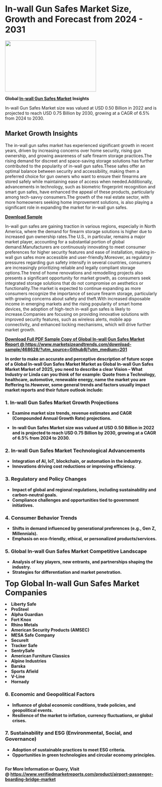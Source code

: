 <H1>In-wall Gun Safes Market Size, Growth and Forecast from 2024 - 2031</H1><img class="aligncenter size-medium wp-image-584254" src="https://thirdeyenews.in/wp-content/uploads/2024/09/Global-Market-Research-300x168.jpeg" alt="" width="300" height="168" /><p><strong>Global&nbsp;<a href="https://www.marketsizeandtrends.com/download-sample/468628/?utm_source=Github8j?utm_medium=201">In-wall Gun Safes Market</a> Insights</strong></p><p>In-wall Gun Safes Market size was valued at USD 0.50 Billion in 2022 and is projected to reach USD 0.75 Billion by 2030, growing at a CAGR of 6.5% from 2024 to 2030.</p><p><h2>Market Growth Insights</h2> <p>The in-wall gun safes market has experienced significant growth in recent years, driven by increasing concerns over home security, rising gun ownership, and growing awareness of safe firearm storage practices.The rising demand for discreet and space-saving storage solutions has further contributed to the popularity of in-wall gun safes.These safes offer an optimal balance between security and accessibility, making them a preferred choice for gun owners who want to ensure their firearms are stored safely while maintaining ease of access when needed.Additionally, advancements in technology, such as biometric fingerprint recognition and smart gun safes, have enhanced the appeal of these products, particularly among tech-savvy consumers.The growth of the real estate sector, with more homeowners seeking home improvement solutions, is also playing a significant role in expanding the market for in-wall gun safes.</p> <p><strong><a href="#">Download Sample</a></strong></p> <p>In-wall gun safes are gaining traction in various regions, especially in North America, where the demand for firearm storage solutions is higher due to increased gun ownership rates.The U.S., in particular, remains a major market player, accounting for a substantial portion of global demand.Manufacturers are continuously innovating to meet consumer preferences for higher security features and ease of installation, making in-wall gun safes more accessible and user-friendly.Moreover, as regulatory pressures regarding gun safety intensify in several countries, consumers are increasingly prioritizing reliable and legally compliant storage options.The trend of home renovations and remodelling projects also presents a significant opportunity for market growth, as consumers seek integrated storage solutions that do not compromise on aesthetics or functionality.The market is expected to continue expanding as more consumers recognize the importance of secure firearm storage, particularly with growing concerns about safety and theft.With increased disposable income in emerging markets and the rising popularity of smart home devices, the adoption of high-tech in-wall gun safes is likely to increase.Companies are focusing on providing innovative solutions with improved security features, such as wireless alerts, mobile app connectivity, and enhanced locking mechanisms, which will drive further market growth.<p><strong><a href="#"></p><p><span class=""><strong>Download Full PDF Sample Copy of Global In-wall Gun Safes Market Report</strong> @ <a href="https://www.marketsizeandtrends.com/download-sample/468628/?utm_source=Github8j?utm_medium=201" target="_blank">https://www.marketsizeandtrends.com/download-sample/468628/?utm_source=Github8j?utm_medium=201</a></span></p><p>In order to make an accurate and perceptive description of future scope of a Global&nbsp;In-wall Gun Safes Market Market as Global&nbsp;In-wall Gun Safes Market Market of 2025, you need to describe a clear Vision &ndash; What Industry or Linda can you think of for example: Quote from a Technology, healthcare, automotive, renewable energy, name the market you are Reffering to.However, some general trends and factors usually impact market reports and their future outlook include:</p><h3>1.&nbsp;<strong>In-wall Gun Safes Market Growth Projections</strong></h3><ul><li>Examine market size trends, revenue estimates and CAGR (Compounded Annual Growth Rate) projections.</li><li><p>In-wall Gun Safes Market size was valued at USD 0.50 Billion in 2022 and is projected to reach USD 0.75 Billion by 2030, growing at a CAGR of 6.5% from 2024 to 2030.</p></li></ul><h3>2.&nbsp;<strong>In-wall Gun Safes Market Technological Advancements</strong></h3><ul><li>Integration of AI, IoT, blockchain, or automation in the industry.</li><li>Innovations driving cost reductions or improving efficiency.</li></ul><h3>3.&nbsp;<strong>Regulatory and Policy Changes</strong></h3><ul><li>Impact of global and regional regulations, including sustainability and carbon-neutral goals.</li><li>Compliance challenges and opportunities tied to government initiatives.</li></ul><h3>4.&nbsp;<strong>Consumer Behavior Trends</strong></h3><ul><li>Shifts in demand influenced by generational preferences (e.g., Gen Z, Millennials).</li><li>Emphasis on eco-friendly, ethical, or personalized products/services.</li></ul><h3>5.&nbsp;<strong>Global In-wall Gun Safes Market Competitive Landscape</strong></h3><ul><li>Analysis of key players, new entrants, and partnerships shaping the industry.</li><li>Strategies for differentiation and market penetration.</li></ul><p data-pm-slice="1 1 []"><span style="color: inherit; font-family: inherit; font-size: 25px;">Top Global In-wall Gun Safes Market Companies</span></p><div class="" data-test-id=""><p><li>Liberty Safe</li><li> ProSteel</li><li> Alpha Guardian</li><li> Fort Knox</li><li> Rhino Metals</li><li> American Security Products (AMSEC)</li><li> MESA Safe Company</li><li> SecureIt</li><li> Tracker Safe</li><li> SentrySafe</li><li> American Furniture Classics</li><li> Alpine Industries</li><li> Barska</li><li> Sports Afield</li><li> V-Line</li><li> Hornady</li></p></div><h3>6.&nbsp;<strong>Economic and Geopolitical Factors</strong></h3><ul><li>Influence of global economic conditions, trade policies, and geopolitical events.</li><li>Resilience of the market to inflation, currency fluctuations, or global crises.</li></ul><h3>7.&nbsp;<strong>Sustainability and ESG (Environmental, Social, and Governance)</strong></h3><ul><li>Adoption of sustainable practices to meet ESG criteria.</li><li>Opportunities in green technologies and circular economy principles.</li></ul><h2><strong style="font-size: 14px;">For More Information or Query, Visit @&nbsp;</strong><a style="background-color: #ffffff; font-size: 14px;" href="https://www.marketsizeandtrends.com/report/in-wall-gun-safes-market/" target="_blank">https://www.verifiedmarketreports.com/product/airport-passenger-boarding-bridge-market</a></h2>